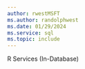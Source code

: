 ```yaml
---
author: rwestMSFT
ms.author: randolphwest
ms.date: 01/29/2024
ms.service: sql
ms.topic: include
---
```

 R Services (In-Database) 
